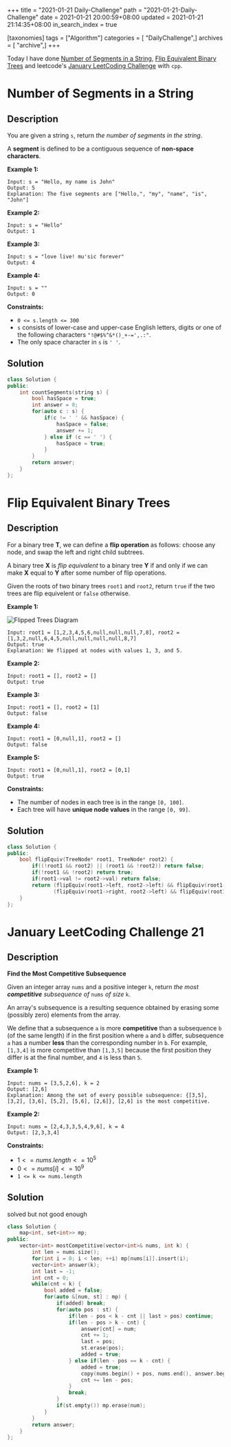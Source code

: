 +++
title = "2021-01-21 Daily-Challenge"
path = "2021-01-21-Daily-Challenge"
date = 2021-01-21 20:00:59+08:00
updated = 2021-01-21 21:14:35+08:00
in_search_index = true

[taxonomies]
tags = ["Algorithm"]
categories = [ "DailyChallenge",]
archives = [ "archive",]
+++

Today I have done [Number of Segments in a String](https://leetcode.com/problems/number-of-segments-in-a-string/), [Flip Equivalent Binary Trees](https://leetcode.com/problems/flip-equivalent-binary-trees/) and leetcode's [January LeetCoding Challenge](https://leetcode.com/explore/challenge/card/january-leetcoding-challenge-2021/581/week-3-january-15th-january-21st/3611/) with `cpp`.

<!-- more -->

# Number of Segments in a String

## Description

You are given a string `s`, return *the number of segments in the string*. 

A **segment** is defined to be a contiguous sequence of **non-space characters**.

 

**Example 1:**

```
Input: s = "Hello, my name is John"
Output: 5
Explanation: The five segments are ["Hello,", "my", "name", "is", "John"]
```

**Example 2:**

```
Input: s = "Hello"
Output: 1
```

**Example 3:**

```
Input: s = "love live! mu'sic forever"
Output: 4
```

**Example 4:**

```
Input: s = ""
Output: 0
```

 

**Constraints:**

- `0 <= s.length <= 300`
- `s` consists of lower-case and upper-case English letters, digits or one of the following characters `"!@#$%^&*()_+-=',.:"`.
- The only space character in `s` is `' '`.

## Solution

``` cpp
class Solution {
public:
    int countSegments(string s) {
        bool hasSpace = true;
        int answer = 0;
        for(auto c : s) {
            if(c != ' ' && hasSpace) {
                hasSpace = false;
                answer += 1;
            } else if (c == ' ') {
                hasSpace = true;
            }
        }
        return answer;
    }
};
```

# Flip Equivalent Binary Trees

## Description

For a binary tree **T**, we can define a **flip operation** as follows: choose any node, and swap the left and right child subtrees.

A binary tree **X** is *flip equivalent* to a binary tree **Y** if and only if we can make **X** equal to **Y** after some number of flip operations.

Given the roots of two binary trees `root1` and `root2`, return `true` if the two trees are flip equivelent or `false` otherwise.

 

**Example 1:**

![Flipped Trees Diagram](https://assets.leetcode.com/uploads/2018/11/29/tree_ex.png)

```
Input: root1 = [1,2,3,4,5,6,null,null,null,7,8], root2 = [1,3,2,null,6,4,5,null,null,null,null,8,7]
Output: true
Explanation: We flipped at nodes with values 1, 3, and 5.
```

**Example 2:**

```
Input: root1 = [], root2 = []
Output: true
```

**Example 3:**

```
Input: root1 = [], root2 = [1]
Output: false
```

**Example 4:**

```
Input: root1 = [0,null,1], root2 = []
Output: false
```

**Example 5:**

```
Input: root1 = [0,null,1], root2 = [0,1]
Output: true
```

 

**Constraints:**

- The number of nodes in each tree is in the range `[0, 100]`.
- Each tree will have **unique node values** in the range `[0, 99]`.

## Solution

``` cpp
class Solution {
public:
    bool flipEquiv(TreeNode* root1, TreeNode* root2) {
        if((!root1 && root2) || (root1 && !root2)) return false;
        if(!root1 && !root2) return true;
        if(root1->val != root2->val) return false;
        return (flipEquiv(root1->left, root2->left) && flipEquiv(root1->right, root2->right)) ||
               (flipEquiv(root1->right, root2->left) && flipEquiv(root1->left, root2->right));
    }
};
```

# January LeetCoding Challenge 21

## Description

**Find the Most Competitive Subsequence**

Given an integer array `nums` and a positive integer `k`, return *the most **competitive** subsequence of* `nums` *of size* `k`.

An array's subsequence is a resulting sequence obtained by erasing some (possibly zero) elements from the array.

We define that a subsequence `a` is more **competitive** than a subsequence `b` (of the same length) if in the first position where `a` and `b` differ, subsequence `a` has a number **less** than the corresponding number in `b`. For example, `[1,3,4]` is more competitive than `[1,3,5]` because the first position they differ is at the final number, and `4` is less than `5`.

 

**Example 1:**

```
Input: nums = [3,5,2,6], k = 2
Output: [2,6]
Explanation: Among the set of every possible subsequence: {[3,5], [3,2], [3,6], [5,2], [5,6], [2,6]}, [2,6] is the most competitive.
```

**Example 2:**

```
Input: nums = [2,4,3,3,5,4,9,6], k = 4
Output: [2,3,3,4]
```

 

**Constraints:**

- $1 <= nums.length <= 10^5$
- $0 <= nums[i] <= 10^9$
- `1 <= k <= nums.length`

## Solution

solved but not good enough

``` cpp
class Solution {
    map<int, set<int>> mp;
public:
    vector<int> mostCompetitive(vector<int>& nums, int k) {
        int len = nums.size();
        for(int i = 0; i < len; ++i) mp[nums[i]].insert(i);
        vector<int> answer(k);
        int last = -1;
        int cnt = 0;
        while(cnt < k) {
            bool added = false;
            for(auto &[num, st] : mp) {
                if(added) break;
                for(auto pos : st) {
                    if(len - pos < k - cnt || last > pos) continue;
                    if(len - pos > k - cnt) {
                        answer[cnt] = num;
                        cnt += 1;
                        last = pos;
                        st.erase(pos);
                        added = true;
                    } else if(len - pos == k - cnt) {
                        added = true;
                        copy(nums.begin() + pos, nums.end(), answer.begin()+cnt);
                        cnt += len - pos;
                    }
                    break;
                }
                if(st.empty()) mp.erase(num);
            }
        }
        return answer;
    }
};
```

